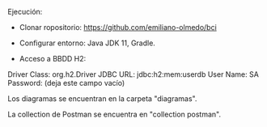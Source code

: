Ejecución:
- Clonar ropositorio: https://github.com/emiliano-olmedo/bci

- Configurar entorno: Java JDK 11, Gradle.

- Acceso a BBDD H2: 

Driver Class:	org.h2.Driver
JDBC URL:    	jdbc:h2:mem:userdb
User Name:   	SA
Password:   	(deja este campo vacío)

Los diagramas se encuentran en la carpeta "diagramas".

La collection de Postman se encuentra en "collection postman".
